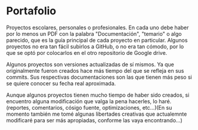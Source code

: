 # Portafolio
Proyectos escolares, personales o profesionales. En cada uno debe haber por lo menos un PDF con la palabra "Documentación", "temario" o algo parecido, que es la guía principal de cada proyecto en particular. Algunos proyectos no era tan fácil subirlos a GitHub, o no era tan cómodo, por lo que se optó por colocarlos en el otro repositorio de Google drive.

Algunos proyectos son versiones actualizadas de sí mismos. Ya que originalmente fueron creados hace más tiempo del que se refleja en sus commits. Sus respectivas documentaciones son las que tienen más peso si se quiere conocer su fecha real aproximada.

Aunque algunos proyectos tienen mucho tiempo de haber sido creados, si encuentro alguna modificación que valga la pena hacerles, lo haré. (reportes, comentarios, cósigo fuente, optimizaciones, etc...)(En su momento también me tomé algunas libertades creativas que actualemnte modificaré para ser más apropiadas, conforme las vaya encontrando...)
